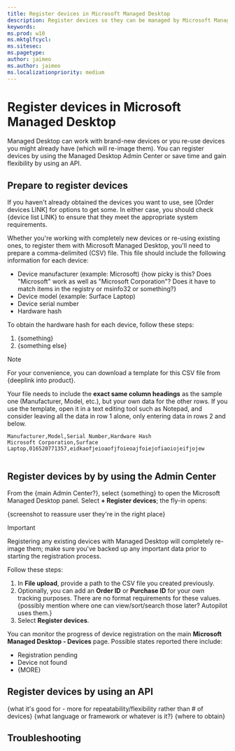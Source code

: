 ```yaml
---
title: Register devices in Microsoft Managed Desktop
description: Register devices so they can be managed by Microsoft Managed Desktop
keywords: 
ms.prod: w10
ms.mktglfcycl: 
ms.sitesec: 
ms.pagetype: 
author: jaimeo
ms.author: jaimeo
ms.localizationpriority: medium
---
```


# Register devices in Microsoft Managed Desktop

[//]: # (This draft version topic focuses on the self-service option--how different is the partner thing?)

Managed Desktop can work with brand-new devices or you re-use devices you might already have (which will re-image them). You can register devices by using the Managed Desktop Admin Center or save time and gain flexibility by using an API.

## Prepare to register devices

If you haven't already obtained the devices you want to use, see [Order devices LINK] for options to get some. In either case, you should check {device list LINK} to ensure that they meet the appropriate system requirements.

Whether you're working with completely new devices or re-using existing ones, to register them with Microsoft Managed Desktop, you'll need to prepare a comma-delimited (CSV) file. This file should include the following information for each device:

[//]: # (I see a mention in the Word outline of this CSV file being different depending on the "actor"--can you clarify?)

- Device manufacturer (example: Microsoft) {how picky is this? Does "Microsoft" work as well as "Microsoft Corporation"? Does it have to match items in the registry or msinfo32 or something?}
- Device model (example: Surface Laptop)
- Device serial number
- Hardware hash

To obtain the hardware hash for each device, follow these steps:

1. {something}
2. {something else}

>[!NOTE]
>For your convenience, you can download a template for this CSV file from {deeplink into product}.

Your file needs to include the **exact same column headings** as the sample one (Manufacturer, Model, etc.), but your own data for the other rows. If you use the template, open it in a text editing tool such as Notepad, and consider leaving all the data in row 1 alone, only entering data in rows 2 and below. 
    
  ```
 Manufacturer,Model,Serial Number,Hardware Hash
  Microsoft Corporation,Surface Laptop,016520771357,eidkaofjeioaofjfoieoajfoiejofiaoiojeifjojew
  
  
  ```
[//]: # (do the devices themselves need any kind of prep or settings? Firewall things? Diag data turned on? Or do they only need to be powered on and on the network? Any other network settings, domain, NAT, or whatever?)

## Register devices by by using the Admin Center

From the {main Admin Center?}, select {something} to open the Microsoft Managed Desktop panel. Select **+ Register devices**; the fly-in opens:

{screenshot to reassure user they're in the right place}

>[!IMPORTANT]
>Registering any existing devices with Managed Desktop will completely re-image them; make sure you've backed up any important data prior to starting the registration process.

Follow these steps:

1. In **File upload**, provide a path to the CSV file you created previously.
2. Optionally, you can add an **Order ID** or **Purchase ID** for your own tracking purposes. There are no format requirements for these values. {possibly mention where one can view/sort/search those later? Autopilot uses them.}
3. Select **Register devices**.

[//]: # (Can we offer any kind of estimate of how long to expect this to take?)

You can monitor the progress of device registration on the main **Microsoft Managed Desktop - Devices** page. Possible states reported there include:

[//]: # (possible screenshot highlighting where the status is shown)
[//]: # (maybe better as a table so we can explain what the states mean)

- Registration pending
- Device not found
- {MORE}


## Register devices by using an API

{what it's good for - more for repeatability/flexibility rather than # of devices}
{what language or framework or whatever is it?}
{where to obtain}



## Troubleshooting

[//]: # (kinda depends on how much ends up being needed here. If very little, could go in the same section as table listing progress/outcomes. If more, its own section here. If a lot more, we can make a separate topic for it)




